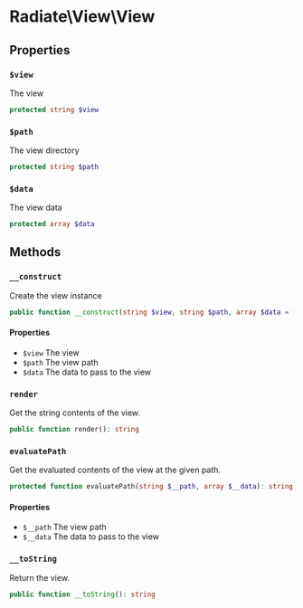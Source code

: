 # Radiate\View\View

## Properties

### `$view`

The view

```php
protected string $view
```

### `$path`

The view directory

```php
protected string $path
```

### `$data`

The view data

```php
protected array $data
```

## Methods

### `__construct`

Create the view instance

```php
public function __construct(string $view, string $path, array $data = []): void
```

#### Properties

- `$view` The view
- `$path` The view path
- `$data` The data to pass to the view

### `render`

Get the string contents of the view.

```php
public function render(): string
```

### `evaluatePath`

Get the evaluated contents of the view at the given path.

```php
protected function evaluatePath(string $__path, array $__data): string
```

#### Properties

- `$__path` The view path
- `$__data` The data to pass to the view

### `__toString`

Return the view.

```php
public function __toString(): string
```
